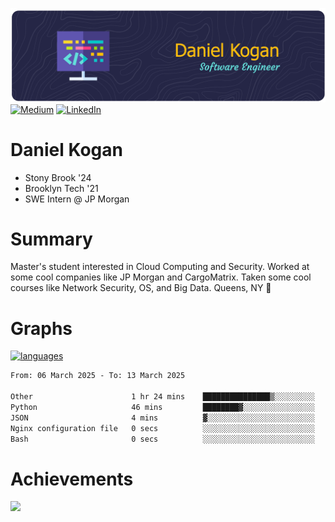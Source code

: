 ![Header](./daniel-kogan.png)
[![Medium](https://img.shields.io/badge/Medium-12100E?logo=medium&logoColor=white)](https://medium.com/@danielkoganx) [![LinkedIn](https://img.shields.io/badge/LinkedIn-%230077B5.svg?logo=linkedin&logoColor=white)](https://linkedin.com/in/danielkogan123)

# Daniel Kogan

- Stony Brook '24
- Brooklyn Tech '21
- SWE Intern @ JP Morgan

# Summary

Master's student interested in Cloud Computing and Security. Worked at some cool companies like JP Morgan and CargoMatrix. Taken some cool courses like Network Security, OS, and Big Data. Queens, NY 📍


# Graphs

<div style="width: 100%">

[![languages](https://github-readme-stats.vercel.app/api/top-langs/?username=daminals&langs_count=8&hide=html&layout=compact)](https://github-readme-stats.vercel.app/api/top-langs/?username=daminals&langs_count=8&hide=html&layout=compact)
</div>

<!--START_SECTION:waka-->

```txt
From: 06 March 2025 - To: 13 March 2025

Other                      1 hr 24 mins    ███████████████▒░░░░░░░░░   61.53 %
Python                     46 mins         ████████▓░░░░░░░░░░░░░░░░   34.18 %
JSON                       4 mins          ▓░░░░░░░░░░░░░░░░░░░░░░░░   03.33 %
Nginx configuration file   0 secs          ░░░░░░░░░░░░░░░░░░░░░░░░░   00.63 %
Bash                       0 secs          ░░░░░░░░░░░░░░░░░░░░░░░░░   00.19 %
```

<!--END_SECTION:waka-->

# Achievements 

![](https://github-profile-trophy.vercel.app/?username=daminals&theme=onestar&no-frame=true&no-bg=false&margin-w=4)
